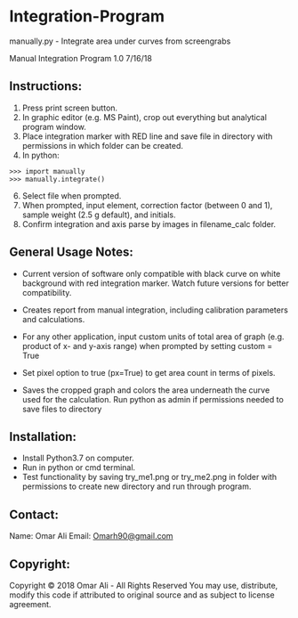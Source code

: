 # Integration-Program
manually.py - Integrate area under curves from screengrabs

Manual Integration Program 1.0 7/16/18

## Instructions:

1) Press print screen button.
2) In graphic editor (e.g. MS Paint), crop out everything but analytical program window.
3) Place integration marker with RED line and save file in directory with permissions in which folder can be created.
5) In python:
```
>>> import manually
>>> manually.integrate()
```
6) Select file when prompted.
7) When prompted, input element, correction factor (between 0 and 1), sample weight (2.5 g default), and initials. 
7) Confirm integration and axis parse by images in filename_calc folder.

## General Usage Notes:

+ Current version of software only compatible with black curve on white background with red integration marker. Watch future versions for better compatibility.

+ Creates report from manual integration, including calibration parameters and calculations.

+ For any other application, input custom units of total area of graph (e.g. product of x- and y-axis range) when prompted by setting custom = True

+ Set pixel option to true (px=True) to get area count in terms of pixels.

+ Saves the cropped graph and colors the area underneath the curve used for the calculation. Run python as admin if permissions needed to save files to directory

## Installation:

+ Install Python3.7 on computer. 
+ Run in python or cmd terminal.
+ Test functionality by saving try_me1.png or try_me2.png in folder with permissions to create new directory and run through program.

## Contact:

Name: Omar Ali
Email: Omarh90@gmail.com

## Copyright:
Copyright &copy; 2018 Omar Ali - All Rights Reserved
You may use, distribute, modify this code if attributed to original source and as subject to license agreement.
